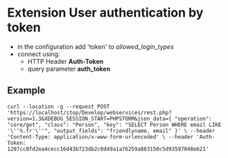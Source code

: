 # Extension User authentication by token

 * in the configuration add 'token' to _allowed_login_types_
 * connect using:
   * HTTP Header **Auth-Token**
   * query parameter **auth_token**

## Example


`curl --location -g --request POST 'https://localhost/itop/Develop/webservices/rest.php?version=1.3&XDEBUG_SESSION_START=PHPSTORM&json_data={
"operation": "core/get",
"class": "Person",
"key": "SELECT Person WHERE email LIKE '\''%.fr'\''",
"output_fields": "friendlyname, email"
}' \
--header 'Content-Type: application/x-www-form-urlencoded' \
--header 'Auth-Token: 1207cc8fd2ea4cecc16d43b723db2c0d49a1a76259a863150c5d93597048e621'`